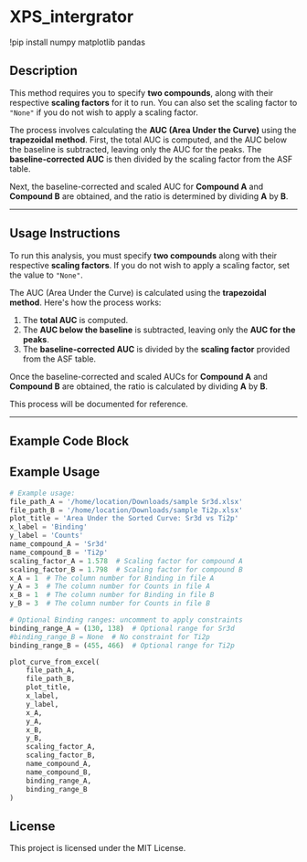 # XPS_intergrator

!pip install numpy matplotlib pandas

## Description

This method requires you to specify **two compounds**, along with their respective **scaling factors** for it to run. You can also set the scaling factor to `"None"` if you do not wish to apply a scaling factor.

The process involves calculating the **AUC (Area Under the Curve)** using the **trapezoidal method**. First, the total AUC is computed, and the AUC below the baseline is subtracted, leaving only the AUC for the peaks. The **baseline-corrected AUC** is then divided by the scaling factor from the ASF table.

Next, the baseline-corrected and scaled AUC for **Compound A** and **Compound B** are obtained, and the ratio is determined by dividing **A** by **B**.

---

## Usage Instructions

To run this analysis, you must specify **two compounds** along with their respective **scaling factors**. If you do not wish to apply a scaling factor, set the value to `"None"`.

The AUC (Area Under the Curve) is calculated using the **trapezoidal method**. Here's how the process works:

1. The **total AUC** is computed.
2. The **AUC below the baseline** is subtracted, leaving only the **AUC for the peaks**.
3. The **baseline-corrected AUC** is divided by the **scaling factor** provided from the ASF table.

Once the baseline-corrected and scaled AUCs for **Compound A** and **Compound B** are obtained, the ratio is calculated by dividing **A** by **B**.

This process will be documented for reference.

---

## Example Code Block



## Example Usage

```python
# Example usage:
file_path_A = '/home/location/Downloads/sample Sr3d.xlsx'
file_path_B = '/home/location/Downloads/sample Ti2p.xlsx'
plot_title = 'Area Under the Sorted Curve: Sr3d vs Ti2p'
x_label = 'Binding'
y_label = 'Counts'
name_compound_A = 'Sr3d'
name_compound_B = 'Ti2p'
scaling_factor_A = 1.578  # Scaling factor for compound A
scaling_factor_B = 1.798  # Scaling factor for compound B
x_A = 1  # The column number for Binding in file A
y_A = 3  # The column number for Counts in file A
x_B = 1  # The column number for Binding in file B
y_B = 3  # The column number for Counts in file B

# Optional Binding ranges: uncomment to apply constraints
binding_range_A = (130, 138)  # Optional range for Sr3d
#binding_range_B = None  # No constraint for Ti2p
binding_range_B = (455, 466)  # Optional range for Ti2p

plot_curve_from_excel(
    file_path_A, 
    file_path_B, 
    plot_title, 
    x_label, 
    y_label, 
    x_A, 
    y_A, 
    x_B, 
    y_B, 
    scaling_factor_A, 
    scaling_factor_B, 
    name_compound_A, 
    name_compound_B, 
    binding_range_A, 
    binding_range_B
)
```
## License
This project is licensed under the MIT License.
